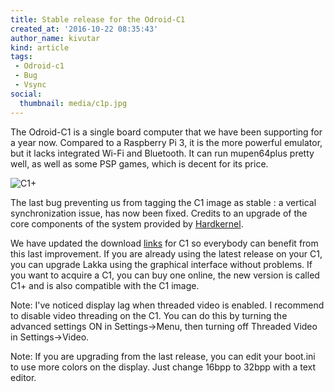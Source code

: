 ```yaml
---
title: Stable release for the Odroid-C1
created_at: '2016-10-22 08:35:43'
author_name: kivutar
kind: article
tags:
 - Odroid-c1
 - Bug
 - Vsync
social:
  thumbnail: media/c1p.jpg
---
```


The Odroid-C1 is a single board computer that we have been supporting for a year now. Compared to a Raspberry Pi 3, it is the more powerful emulator, but it lacks integrated Wi-Fi and Bluetooth. It can run mupen64plus pretty well, as well as some PSP games, which is decent for its price.

![C1+](media/c1p.jpg)

The last bug preventing us from tagging the C1 image as stable : a vertical synchronization issue, has now been fixed. Credits to an upgrade of the core components of the system provided by [Hardkernel](https://www.hardkernel.com).

We have updated the download [links](/get/) for C1 so everybody can benefit from this last improvement. If you are already using the latest release on your C1, you can upgrade Lakka using the graphical interface without problems. If you want to acquire a C1, you can buy one online, the new version is called C1+ and is also compatible with the C1 image.

Note: I've noticed display lag when threaded video is enabled. I recommend to disable video threading on the C1. You can do this by turning the advanced settings ON in Settings->Menu, then turning off Threaded Video in Settings->Video.

Note: If you are upgrading from the last release, you can edit your boot.ini to use more colors on the display. Just change 16bpp to 32bpp with a text editor.
